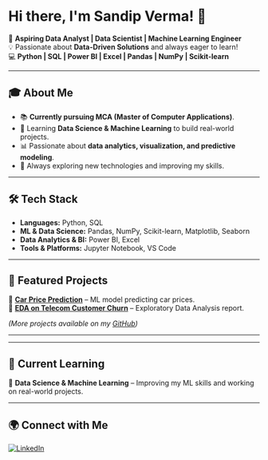 # Hi there, I'm Sandip Verma! 👋

🚀 **Aspiring Data Analyst | Data Scientist | Machine Learning Engineer**  
💡 Passionate about **Data-Driven Solutions** and always eager to learn!  
💻 **Python | SQL | Power BI | Excel | Pandas | NumPy | Scikit-learn**  

---

## 🎓 About Me
- 📚 **Currently pursuing MCA (Master of Computer Applications)**.
- 🎯 Learning **Data Science & Machine Learning** to build real-world projects.
- 📊 Passionate about **data analytics, visualization, and predictive modeling**.
- 🌱 Always exploring new technologies and improving my skills.

---

## 🛠️ Tech Stack
- **Languages:** Python, SQL
- **ML & Data Science:** Pandas, NumPy, Scikit-learn, Matplotlib, Seaborn
- **Data Analytics & BI:** Power BI, Excel
- **Tools & Platforms:** Jupyter Notebook, VS Code

---

## 📌 Featured Projects
🔹 **[Car Price Prediction](https://github.com/SandipVermaDev/car-price-prediction)** – ML model predicting car prices.  
🔹 **[EDA on Telecom Customer Churn](https://github.com/SandipVermaDev/Telecom-Customer-Churn-EDA)** – Exploratory Data Analysis report.  

*(More projects available on my [GitHub](https://github.com/SandipVermaDev))*

---

<!-- ## 📊 GitHub Stats
![Sandip's GitHub Stats](https://github-readme-stats.vercel.app/api?username=SandipVermaDev&show_icons=true&theme=radical)  
![Top Langs](https://github-readme-stats.vercel.app/api/top-langs/?username=SandipVermaDev&layout=compact&theme=radical)-->

---

## 📖 Current Learning
🔸 **Data Science & Machine Learning** – Improving my ML skills and working on real-world projects.

---

## 🌍 Connect with Me
[![LinkedIn](https://img.shields.io/badge/LinkedIn-0A66C2?style=for-the-badge&logo=linkedin&logoColor=white)](https://www.linkedin.com/in/sandip-verma-dev/)
